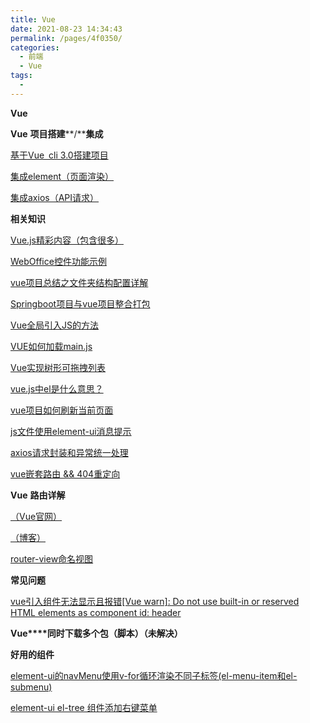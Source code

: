 ```yaml
---
title: Vue
date: 2021-08-23 14:34:43
permalink: /pages/4f0350/
categories:
  - 前端
  - Vue
tags:
  - 
---
```


**Vue**

**Vue** **项目搭建****/****集成**

[基于Vue cli 3.0搭建项目](https://juejin.im/post/6844903845739364365)

[集成element（页面渲染）](https://segmentfault.com/a/1190000013219163)

[集成axios（API请求）](https://zhuanlan.zhihu.com/p/33306394)

**相关知识**

[Vue.js精彩内容（包含很多）](#rich-text-editing)

[WebOffice控件功能示例](http://www.officectrl.com/weboffice_demo.html)

[vue项目总结之文件夹结构配置详解](https://www.jb51.net/article/130508.htm)

[Springboot项目与vue项目整合打包](https://www.cnblogs.com/kevinZhu/p/9931317.html)

[Vue全局引入JS的方法](https://blog.csdn.net/sqlquan/article/details/95214944?utm_medium=distribute.pc_aggpage_search_result.none-task-blog-2~all~first_rank_v2~rank_v25-1-95214944.nonecase&utm_term=vue%E5%A6%82%E4%BD%95%E5%85%A8%E5%B1%80%E5%BC%95%E7%94%A8js&spm=1000.2123.3001.4430)

[VUE如何加载main.js](https://blog.csdn.net/m0_37617778/article/details/86325402)

[Vue实现树形可拖拽列表](https://juejin.im/post/6844903695591686152)

[vue.js中el是什么意思？](https://www.html.cn/qa/vue-js/17129.html)

[vue项目如何刷新当前页面](https://blog.csdn.net/qq_16772725/article/details/80467492)

[js文件使用element-ui消息提示](https://blog.csdn.net/weixin_45817240/article/details/103806668)

[axios请求封装和异常统一处理](https://blog.csdn.net/u012702547/article/details/79066107)

[vue嵌套路由 && 404重定向](https://www.cnblogs.com/zhuzhenwei918/p/6918242.html)

**Vue** **路由详解**

[（Vue官网）](https://router.vuejs.org/zh/guide/essentials/dynamic-matching.html)

[（博客）](https://www.cnblogs.com/wisewrong/p/6277262.html)

[router-view命名视图](https://router.vuejs.org/zh/guide/essentials/named-views.html)

**常见问题**

[vue引入组件无法显示且报错\[Vue warn\]: Do not use built-in or reserved HTML elements as component id: header](https://blog.csdn.net/qq_34645412/article/details/78846782)

**Vue****同时下载多个包（脚本）（未解决）**

**好用的组件**

[element-ui的navMenu使用v-for循环渲染不同子标签(el-menu-item和el-submenu)](https://blog.csdn.net/qq_26909801/article/details/104848869)

[element-ui el-tree 组件添加右键菜单](https://blog.csdn.net/qq_36669407/article/details/104496974)